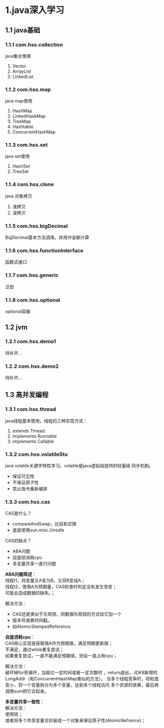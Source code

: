 # 1.java深入学习
## 1.1 java基础
### 1.1.1 com.hss.collection
java集合使用
1. Vector
2. ArrayList
3. LinkedList

### 1.1.2 com.hss.map
java map使用
1. HashMap
2. LinkedHaskMap
3. TreeMap
4. Hashtable
5. ConcurrentHashMap

### 1.1.3 com.hss.set
java set使用
1. HashSet
2. TreeSet

### 1.1.4 com.hss.clone
java 对象拷贝
1. 浅拷贝
2. 深拷贝

### 1.1.5 com.hss.bigDecimal
BigDecimal基本方法调用，并用作金额计算

### 1.1.6 com.hss.functionInterface
函数式接口

### 1.1.7 com.hss.generic
泛型

### 1.1.8 com.hss.optional
optional容器

## 1.2 jvm
### 1.2.1 com.hss.demo1
待补齐...

### 1.2.2 com.hss.demo2
待补齐...

## 1.3 高并发编程
### 1.3.1 com.hss.thread
java线程基本使用，线程的三种实现方式：
1. extends Thread
2. implements Runnable
3. implements Callable

### 1.3.2 com.hss.volatileStu
java volatile关键字特性学习。volatile是java虚拟级提供的轻量级
同步机制。
* 保证可见性
* 不保证原子性
* 禁止指令重新编排

### 1.3.3 com.hss.cas
CAS是什么？
* compareAndSwap，比较和交换
* 底层使用sun.misc.Unsafe

CAS的缺点？
* ABA问题
* 自旋锁消耗cpu
* 多变量共享一直行问题

**ABA问题简述**：  
线程t1，将变量又A变为B，又将B变成A；  
线程t2，使用A为预期量，CAS检查时判定没有发生改变；  
可能会造成数据的缺失。；  

解决方法：
 * CAS还是类似于乐观锁，同数据乐观锁的方式给它加一个
 * 版本号或者时间戳。
 * 如AtomicStampedReference
 
**自旋消耗cpu**：  
CAS核心实现是获取值A作为预期值，满足预期更新值；  
不满足，通过while重复尝试；  
如果重复尝试，一直不能满足预期值，则会一直占用cpu；

解决方法：  
破坏掉for死循环，当超过一定时间或者一定次数时
，return退出。JDK8新增的LongAddr（和ConcurrentHashMap类似的方法）。
当多个线程竞争时，将粒度变小，将一个变量拆分为多个变量，达到多个线程访问
多个资源的效果，最后再调用sum把它合起来。

**多变量共享一致性**：  
解决方法：  
使用锁；  
或者将多个共享变量合封装成一个对象来保证原子性(AtomicRefrence)；